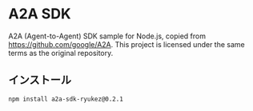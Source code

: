# A2A SDK

A2A (Agent-to-Agent) SDK sample for Node.js, copied from https://github.com/google/A2A.
This project is licensed under the same terms as the original repository.

## インストール

```bash
npm install a2a-sdk-ryukez@0.2.1
```
